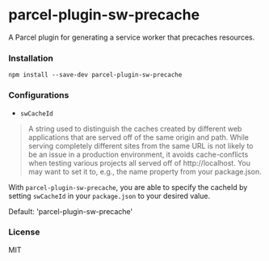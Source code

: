 # parcel-plugin-sw-precache

A Parcel plugin for generating a service worker that precaches resources.

### Installation

`npm install --save-dev parcel-plugin-sw-precache`

### Configurations

* `swCacheId`

> A string used to distinguish the caches created by different web applications that are served off of the same origin and path. While serving completely different sites from the same URL is not likely to be an issue in a production environment, it avoids cache-conflicts when testing various projects all served off of http://localhost. You may want to set it to, e.g., the name property from your package.json.

With `parcel-plugin-sw-precache`, you are able to specify the cacheId by setting `swCacheId` in your `package.json` to your desired value.

Default: 'parcel-plugin-sw-precache'

### License

MIT
